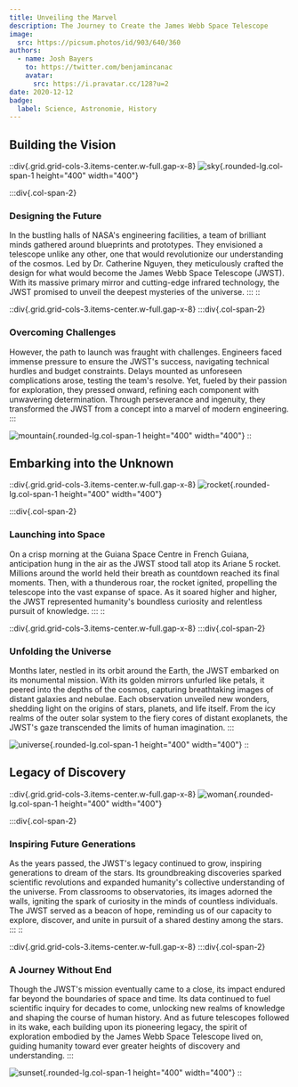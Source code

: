 ```yaml
---
title: Unveiling the Marvel
description: The Journey to Create the James Webb Space Telescope
image:
  src: https://picsum.photos/id/903/640/360
authors:
  - name: Josh Bayers
    to: https://twitter.com/benjamincanac
    avatar:
      src: https://i.pravatar.cc/128?u=2
date: 2020-12-12
badge:
  label: Science, Astronomie, History
---
```


## Building the Vision

::div{.grid.grid-cols-3.items-center.w-full.gap-x-8}
![sky](https://picsum.photos/id/120/400/400){.rounded-lg.col-span-1 height="400" width="400"}

  :::div{.col-span-2}
  ### Designing the Future
  
  In the bustling halls of NASA's engineering facilities, a team of brilliant minds gathered around blueprints and prototypes. They envisioned a telescope unlike any other, one that would revolutionize our understanding of the cosmos. Led by Dr. Catherine Nguyen, they meticulously crafted the design for what would become the James Webb Space Telescope (JWST). With its massive primary mirror and cutting-edge infrared technology, the JWST promised to unveil the deepest mysteries of the universe.
  :::
::

::div{.grid.grid-cols-3.items-center.w-full.gap-x-8}
  :::div{.col-span-2}
  ### Overcoming Challenges
  
  However, the path to launch was fraught with challenges. Engineers faced immense pressure to ensure the JWST's success, navigating technical hurdles and budget constraints. Delays mounted as unforeseen complications arose, testing the team's resolve. Yet, fueled by their passion for exploration, they pressed onward, refining each component with unwavering determination. Through perseverance and ingenuity, they transformed the JWST from a concept into a marvel of modern engineering.
  :::

![mountain](https://picsum.photos/id/235/400/400){.rounded-lg.col-span-1 height="400" width="400"}
::

## Embarking into the Unknown

::div{.grid.grid-cols-3.items-center.w-full.gap-x-8}
![rocket](https://picsum.photos/id/137/400/400){.rounded-lg.col-span-1 height="400" width="400"}

  :::div{.col-span-2}
  ### Launching into Space
  
  On a crisp morning at the Guiana Space Centre in French Guiana, anticipation hung in the air as the JWST stood tall atop its Ariane 5 rocket. Millions around the world held their breath as countdown reached its final moments. Then, with a thunderous roar, the rocket ignited, propelling the telescope into the vast expanse of space. As it soared higher and higher, the JWST represented humanity's boundless curiosity and relentless pursuit of knowledge.
  :::
::

::div{.grid.grid-cols-3.items-center.w-full.gap-x-8}
  :::div{.col-span-2}
  ### Unfolding the Universe
  
  Months later, nestled in its orbit around the Earth, the JWST embarked on its monumental mission. With its golden mirrors unfurled like petals, it peered into the depths of the cosmos, capturing breathtaking images of distant galaxies and nebulae. Each observation unveiled new wonders, shedding light on the origins of stars, planets, and life itself. From the icy realms of the outer solar system to the fiery cores of distant exoplanets, the JWST's gaze transcended the limits of human imagination.
  :::

![universe](https://picsum.photos/id/974/400/400){.rounded-lg.col-span-1 height="400" width="400"}
::

## Legacy of Discovery

::div{.grid.grid-cols-3.items-center.w-full.gap-x-8}
![woman](https://picsum.photos/id/550/400/400){.rounded-lg.col-span-1 height="400" width="400"}

  :::div{.col-span-2}
  ### Inspiring Future Generations
  
  As the years passed, the JWST's legacy continued to grow, inspiring generations to dream of the stars. Its groundbreaking discoveries sparked scientific revolutions and expanded humanity's collective understanding of the universe. From classrooms to observatories, its images adorned the walls, igniting the spark of curiosity in the minds of countless individuals. The JWST served as a beacon of hope, reminding us of our capacity to explore, discover, and unite in pursuit of a shared destiny among the stars.
  :::
::

::div{.grid.grid-cols-3.items-center.w-full.gap-x-8}
  :::div{.col-span-2}
  ### A Journey Without End
  
  Though the JWST's mission eventually came to a close, its impact endured far beyond the boundaries of space and time. Its data continued to fuel scientific inquiry for decades to come, unlocking new realms of knowledge and shaping the course of human history. And as future telescopes followed in its wake, each building upon its pioneering legacy, the spirit of exploration embodied by the James Webb Space Telescope lived on, guiding humanity toward ever greater heights of discovery and understanding.
  :::

![sunset](https://picsum.photos/id/967/400/400){.rounded-lg.col-span-1 height="400" width="400"}
::
